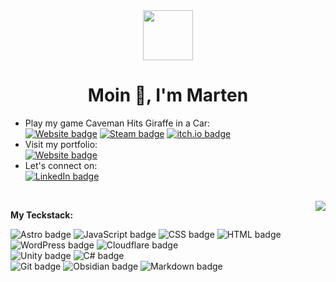 <div align="center">
<div style="margin-top: 2rem"><img src="https://martengierth.de/favicon.svg" width="80" height="80" /></div>
<h1>Moin 👋, I'm Marten</h1>
</div>

- Play my game Caveman Hits Giraffe in a Car:<br>
<a href="https://cavemanhitsgiraffeinacar.github.io/" target="_blank"> <img src="https://img.shields.io/badge/Website-EFEFEF" alt="Website badge"></a>
<a href="https://store.steampowered.com/app/3381780/Caveman_hits_Giraffe_in_a_Car/" target="_blank"> <img src="https://img.shields.io/badge/Steam-%23000000.svg?logo=steam&logoColor=white" alt="Steam badge"></a> 
<a href="https://moinmarten.itch.io/caveman-hits-giraffe-in-a-car" target="_blank"> <img src="https://img.shields.io/badge/itch.io-%23FF034.svg?logo=Itch.io&logoColor=white" alt="itch.io badge"> </a>
- Visit my portfolio: <br>
<a href="https://mgierth.de" target="_blank"> <img src="https://img.shields.io/badge/Website-EFEFEF" alt="Website badge"></a>
- Let's connect on: <br>
<a href="https://linkedin.com/in/marten-gierth/" target="_blank"><img src="https://custom-icon-badges.demolab.com/badge/LinkedIn-0A66C2?logo=linkedin-white&logoColor=fff" alt="LinkedIn badge"></a>
<br>
<img src="https://github-readme-stats-self-kappa-78.vercel.app/api/top-langs/?username=marten-gierth&langs_count=10&layout=compact&theme=dark&card_width=500"align="right">

<b>My Teckstack:</b> <br>
<p align="left">
<img src="https://img.shields.io/badge/Astro-BC52EE?logo=astro&logoColor=fff" alt="Astro badge">
<img src="https://img.shields.io/badge/JavaScript-F7DF1E?logo=javascript&logoColor=000" alt="JavaScript badge">
<img src="https://img.shields.io/badge/CSS-639?logo=css&logoColor=fff" alt="CSS badge">
<img src="https://img.shields.io/badge/HTML-%23E34F26.svg?logo=html5&logoColor=white" alt="HTML badge">
<img src="https://img.shields.io/badge/WordPress-%2321759B.svg?logo=wordpress&logoColor=white" alt="WordPress badge">
<img src="https://img.shields.io/badge/Cloudflare-F38020?logo=Cloudflare&logoColor=white" alt="Cloudflare badge">
<br>
<img src="https://img.shields.io/badge/Unity-%23000000.svg?logo=unity&logoColor=white" alt="Unity badge">
<img src="https://custom-icon-badges.demolab.com/badge/C%23-%23239120.svg?logo=cshrp&logoColor=white" alt="C# badge">
<br>
<img src="https://img.shields.io/badge/Git-F05032?logo=git&logoColor=fff" alt="Git badge">
<img src="https://img.shields.io/badge/Obsidian-%23483699.svg?&logo=obsidian&logoColor=white" alt="Obsidian badge">
<img src="https://img.shields.io/badge/Markdown-%23000000.svg?logo=markdown&logoColor=white" alt="Markdown badge">
</p>

